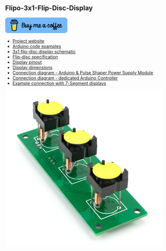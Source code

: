 ## Flipo-3x1-Flip-Disc-Display

<a href="https://www.buymeacoffee.com/marcinsaj"><img src="https://github.com/marcinsaj/marcinsaj/blob/main/Buy-me-a-coffee.png" /></a> 
</br>

 - [Project website](https://flipo.io/project/flip-disc-3x1-display/)
 - [Arduino code examples](https://github.com/marcinsaj/Flipo-3x1-Flip-Disc-Display/tree/main/examples)
 - [3x1 flip-disc display schematic](https://github.com/marcinsaj/Flipo-3x1-Flip-Disc-Display/raw/main/datasheet/Flip-disc-3x1-Dot-Module-Schematic.pdf)
 - [Flip-disc specification](https://github.com/marcinsaj/Flipo-Flip-disc-Display-Specification/raw/main/datasheet/Flipo-Flip-Disc-Specification.pdf)
 - [Display pinout](https://github.com/marcinsaj/Flipo-3x1-Flip-Disc-Display/raw/main/datasheet/Flip-disc-3x1-Dot-Module-Pinout.pdf)
 - [Display dimensions](https://github.com/marcinsaj/Flipo-3x1-Flip-Disc-Display/raw/main/datasheet/Flip-disc-3x1-Dot-Module-Dimensions.pdf)
 - [Connection diagram - Arduino & Pulse Shaper Power Supply Module](https://github.com/marcinsaj/Flipo-3x1-Flip-Disc-Display/raw/main/datasheet/Flip-disc-3x1-Dot-Module-Arduino-Example-Connection-Schematic.pdf)
 - [Connection diagram - dedicated Arduino Controller](https://github.com/marcinsaj/Flipo-3x1-Flip-Disc-Display/raw/main/datasheet/Flip-disc-3x1-Dot-Module-Controller-Example-Connection-Schematic.pdf)
 - [Example connection with 7-Segment displays](https://github.com/marcinsaj/Flipo-3x1-Flip-Disc-Display/raw/main/datasheet/Flip-disc-3x1-Dot-Module-7-Segment-Controller-Example-Connection-Schematic.pdf)
 
<a href="https://flipo.io/project/flip-disc-3x1-display/"><img src="https://github.com/marcinsaj/Flipo-3x1-Flip-Disc-Display/blob/main/extras/flip-disc-3x1-display-cover-github.jpg"></a> 
</br>
